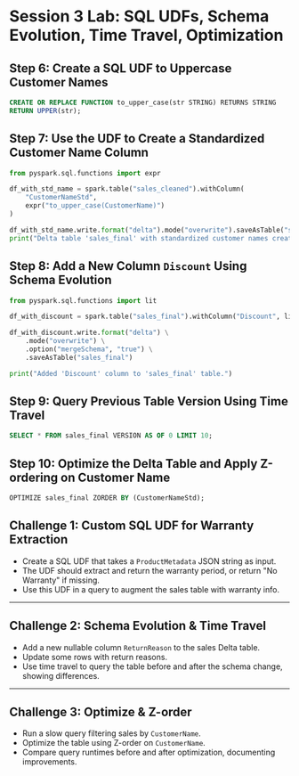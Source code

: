 # Session 3 Lab: SQL UDFs, Schema Evolution, Time Travel, Optimization

## Step 6: Create a SQL UDF to Uppercase Customer Names

```sql
CREATE OR REPLACE FUNCTION to_upper_case(str STRING) RETURNS STRING
RETURN UPPER(str);
```

## Step 7: Use the UDF to Create a Standardized Customer Name Column

```python
from pyspark.sql.functions import expr

df_with_std_name = spark.table("sales_cleaned").withColumn(
    "CustomerNameStd",
    expr("to_upper_case(CustomerName)")
)

df_with_std_name.write.format("delta").mode("overwrite").saveAsTable("sales_final")
print("Delta table 'sales_final' with standardized customer names created.")
```

## Step 8: Add a New Column `Discount` Using Schema Evolution

```python
from pyspark.sql.functions import lit

df_with_discount = spark.table("sales_final").withColumn("Discount", lit(0.1))

df_with_discount.write.format("delta") \
    .mode("overwrite") \
    .option("mergeSchema", "true") \
    .saveAsTable("sales_final")

print("Added 'Discount' column to 'sales_final' table.")
```

## Step 9: Query Previous Table Version Using Time Travel

```sql
SELECT * FROM sales_final VERSION AS OF 0 LIMIT 10;
```

## Step 10: Optimize the Delta Table and Apply Z-ordering on Customer Name

```sql
OPTIMIZE sales_final ZORDER BY (CustomerNameStd);
```
## Challenge 1: Custom SQL UDF for Warranty Extraction

- Create a SQL UDF that takes a `ProductMetadata` JSON string as input.
- The UDF should extract and return the warranty period, or return "No Warranty" if missing.
- Use this UDF in a query to augment the sales table with warranty info.

---

## Challenge 2: Schema Evolution & Time Travel

- Add a new nullable column `ReturnReason` to the sales Delta table.
- Update some rows with return reasons.
- Use time travel to query the table before and after the schema change, showing differences.

---

## Challenge 3: Optimize & Z-order

- Run a slow query filtering sales by `CustomerName`.
- Optimize the table using Z-order on `CustomerName`.
- Compare query runtimes before and after optimization, documenting improvements.
